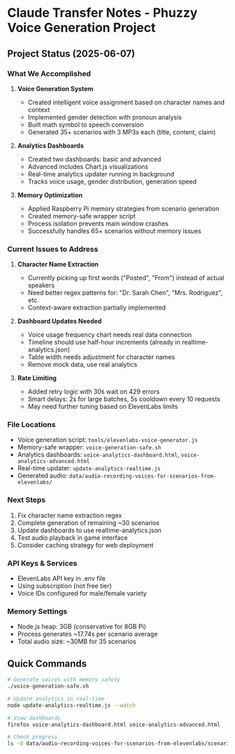 # Claude Transfer Notes - Phuzzy Voice Generation Project

## Project Status (2025-06-07)

### What We Accomplished
1. **Voice Generation System**
   - Created intelligent voice assignment based on character names and context
   - Implemented gender detection with pronoun analysis
   - Built math symbol to speech conversion
   - Generated 35+ scenarios with 3 MP3s each (title, content, claim)

2. **Analytics Dashboards**
   - Created two dashboards: basic and advanced
   - Advanced includes Chart.js visualizations
   - Real-time analytics updater running in background
   - Tracks voice usage, gender distribution, generation speed

3. **Memory Optimization**
   - Applied Raspberry Pi memory strategies from scenario generation
   - Created memory-safe wrapper script
   - Process isolation prevents main window crashes
   - Successfully handles 65+ scenarios without memory issues

### Current Issues to Address
1. **Character Name Extraction**
   - Currently picking up first words ("Posted", "From") instead of actual speakers
   - Need better regex patterns for: "Dr. Sarah Chen", "Mrs. Rodriguez", etc.
   - Context-aware extraction partially implemented

2. **Dashboard Updates Needed**
   - Voice usage frequency chart needs real data connection
   - Timeline should use half-hour increments (already in realtime-analytics.json)
   - Table width needs adjustment for character names
   - Remove mock data, use real analytics

3. **Rate Limiting**
   - Added retry logic with 30s wait on 429 errors
   - Smart delays: 2s for large batches, 5s cooldown every 10 requests
   - May need further tuning based on ElevenLabs limits

### File Locations
- Voice generation script: `tools/elevenlabs-voice-generator.js`
- Memory-safe wrapper: `voice-generation-safe.sh`
- Analytics dashboards: `voice-analytics-dashboard.html`, `voice-analytics-advanced.html`
- Real-time updater: `update-analytics-realtime.js`
- Generated audio: `data/audio-recording-voices-for-scenarios-from-elevenlabs/`

### Next Steps
1. Fix character name extraction regex
2. Complete generation of remaining ~30 scenarios
3. Update dashboards to use realtime-analytics.json
4. Test audio playback in game interface
5. Consider caching strategy for web deployment

### API Keys & Services
- ElevenLabs API key in .env file
- Using subscription (not free tier)
- Voice IDs configured for male/female variety

### Memory Settings
- Node.js heap: 3GB (conservative for 8GB Pi)
- Process generates ~17.74s per scenario average
- Total audio size: ~30MB for 35 scenarios

## Quick Commands
```bash
# Generate voices with memory safety
./voice-generation-safe.sh

# Update analytics in real-time
node update-analytics-realtime.js --watch

# View dashboards
firefox voice-analytics-dashboard.html voice-analytics-advanced.html

# Check progress
ls -d data/audio-recording-voices-for-scenarios-from-elevenlabs/scenario-* | wc -l
```